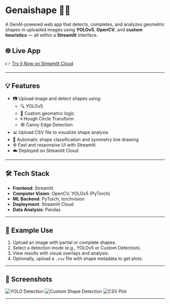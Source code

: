 # Genaishape 🧠📐
A GenAI-powered web app that detects, completes, and analyzes geometric shapes in uploaded images using **YOLOv5**, **OpenCV**, and **custom heuristics** — all within a **Streamlit** interface.

## 🌐 Live App
👉 [Try it Now on Streamlit Cloud](https://genaishape-czhv2uxrsrj3ztubs2y5mp.streamlit.app/)

---

## 💡 Features
- 📷 Upload image and detect shapes using:
  - 🔍 YOLOv5
  - 🧠 Custom geometric logic
  - 🌀 Hough Circle Transform
  - 🕸️ Canny Edge Detection
- 📊 Upload CSV file to visualize shape analysis
- 🔁 Automatic shape classification and symmetry line drawing
- ⚙️ Fast and responsive UI with Streamlit
- ☁️ Deployed on Streamlit Cloud

---

## 🛠️ Tech Stack
- **Frontend**: Streamlit
- **Computer Vision**: OpenCV, YOLOv5 (PyTorch)
- **ML Backend**: PyTorch, torchvision
- **Deployment**: Streamlit Cloud
- **Data Analysis**: Pandas

---

## 📂 Example Use
1. Upload an image with partial or complete shapes.
2. Select a detection mode (e.g., YOLOv5 or Custom Detection).
3. View results with visual overlays and analysis.
4. Optionally, upload a `.csv` file with shape metadata to get plots.

---

## 📸 Screenshots
![YOLO Detection](screenshots/yolo.png)
![Custom Shape Detection](screenshots/custom.png)
![CSV Plot](screenshots/csv.png)

---

